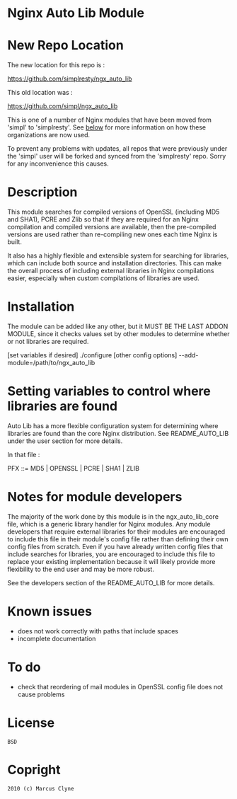
Nginx Auto Lib Module
=====================

New Repo Location
=================

The new location for this repo is :

https://github.com/simplresty/ngx_auto_lib

This old location was :

https://github.com/simpl/ngx_auto_lib

This is one of a number of Nginx modules that have been moved from 'simpl' to 'simplresty'.
See [below](#see-also) for more information on how these organizations are now used.

To prevent any problems with updates, all repos that were previously under the 'simpl' user
will be forked and synced from the 'simplresty' repo. Sorry for any inconvenience this causes.

Description
===========

This module searches for compiled versions of OpenSSL (including MD5 and SHA1),
PCRE and Zlib so that if they are required for an Nginx compilation and compiled
versions are available, then the pre-compiled versions are used rather than
re-compiling new ones each time Nginx is built.

It also has a highly flexible and extensible system for searching for libraries,
which can include both source and installation directories. This can make the
overall process of including external libraries in Nginx compilations easier,
especially when custom compilations of libraries are used.


Installation
============

The module can be added like any other, but it MUST BE THE LAST ADDON MODULE,
since it checks values set by other modules to determine whether or not libraries
are required.

[set variables if desired]
./configure [other config options] --add-module=/path/to/ngx_auto_lib



Setting variables to control where libraries are found
======================================================

Auto Lib has a more flexible configuration system for determining where libraries
are found than the core Nginx distribution. See README_AUTO_LIB under the user
section for more details.

In that file :

PFX ::= MD5 | OPENSSL | PCRE | SHA1 | ZLIB



Notes for module developers
===========================

The majority of the work done by this module is in the ngx_auto_lib_core file,
which is a generic library handler for Nginx modules. Any module developers that
require external libraries for their modules are encouraged to include this file
in their module's config file rather than defining their own config files from
scratch. Even if you have already written config files that include searches for
libraries, you are encouraged to include this file to replace your existing
implementation because it will likely provide more flexibility to the end user
and may be more robust.

See the developers section of the README_AUTO_LIB for more details.



Known issues
============

- does not work correctly with paths that include spaces
- incomplete documentation


To do
=====

- check that reordering of mail modules in OpenSSL config file does not cause problems



License
=======

    BSD


Copright
========

    2010 (c) Marcus Clyne
